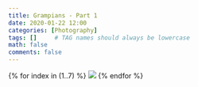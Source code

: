 ```yaml
---
title: Grampians - Part 1
date: 2020-01-22 12:00
categories: [Photography]
tags: []     # TAG names should always be lowercase
math: false
comments: false
---
```


{% for index in (1..7) %}
  <img src="/assets/grampians2/grampians2-{{forloop.index}}.jpg">
{% endfor %}
